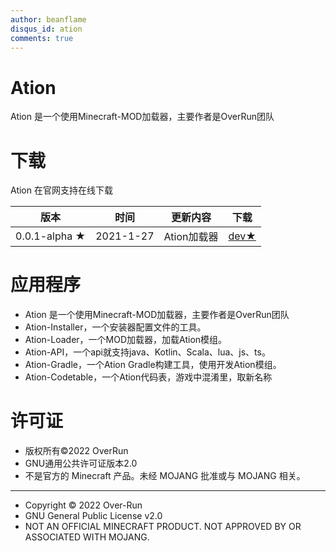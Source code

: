 ```yaml
---
author: beanflame
disqus_id: ation
comments: true
---
```



# Ation

Ation 是一个使用Minecraft-MOD加载器，主要作者是OverRun团队

# 下载

Ation 在官网支持在线下载

| 版本 | 时间 | 更新内容 | 下载 |
|-----|------|---------|--------|
| 0.0.1-alpha ★ | 2021-1-27 | Ation加载器 | [dev★](https://github.com/Over-Run/ation/archive/refs/tags/ation-0.0.1-20210127-alpha-dev.zip) |




# 应用程序
* Ation 是一个使用Minecraft-MOD加载器，主要作者是OverRun团队
* Ation-Installer，一个安装器配置文件的工具。
* Ation-Loader，一个MOD加载器，加载Ation模组。
* Ation-API，一个api就支持java、Kotlin、Scala、lua、js、ts。
* Ation-Gradle，一个Ation Gradle构建工具，使用开发Ation模组。
* Ation-Codetable，一个Ation代码表，游戏中混淆里，取新名称















# 许可证

* 版权所有©2022 OverRun
* GNU通用公共许可证版本2.0
* 不是官方的 Minecraft 产品。未经 MOJANG 批准或与 MOJANG 相关。

-----

* Copyright © 2022 Over-Run
* GNU General Public License v2.0
* NOT AN OFFICIAL MINECRAFT PRODUCT. NOT APPROVED BY OR ASSOCIATED WITH MOJANG.


